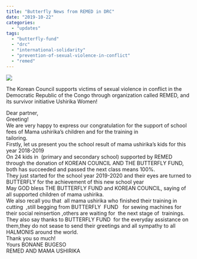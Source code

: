 ```yaml
---
title: "Butterfly News from REMED in DRC"
date: "2019-10-22"
categories: 
  - "updates"
tags: 
  - "butterfly-fund"
  - "drc"
  - "international-solidarity"
  - "prevention-of-sexual-violence-in-conflict"
  - "remed"
---
```


![](http://womenandwar.net/kr/wp-content/uploads/2019/08/콩고민주공화국-레메드_-8.14-1400차-수요시위-및-제7차-세계일본군위안부기림일-연대행동_정의기억연대-제공-1-1-1024x683.jpg)

The Korean Council supports victims of sexual violence in conflict in the Democratic Republic of the Congo through organization called REMED, and its survivor initiative Ushirika Women!

Dear partner,  
Greeting!  
We are very happy to express our congratulation for the support of school fees of Mama ushirika’s children and for the training in  
tailoring.  
Firstly, let us present you the school result of mama ushirika’s kids for this year 2018-2019  
On 24 kids in  (primary and secondary school) supported by REMED through the donation of KOREAN COUNCIL AND THE BUTTERFLY FUND, both has succeeded and passed the next class means 100%.  
They just started for the school year 2019-2020 and their eyes are turned to BUTTERFLY for the achievement of this new school year  
May GOD bless THE BUTTERFLY FUND and KOREAN COUNCIL, saying of all supported children of mama ushirika.  
We also recall you that  all mama ushirika who finished their training in cutting  ,still begging from BUTTERFLY  FUND   for sewing machines for their social reinsertion ,others are waiting for  the next stage of  trainings. They also say thanks to BUTTERFLY FUND  for the everyday assistance on them,they do not sease to send their greetings and all sympathy to all HALMONIS around the world.  
Thank you so much!  
Yours BONANE BUGESO  
REMED AND MAMA USHIRIKA
